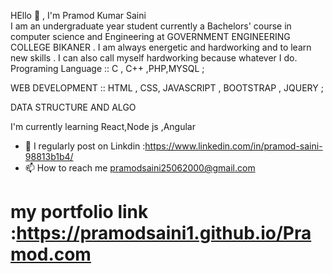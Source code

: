 




  HEllo 👋 , I'm Pramod Kumar Saini  
  I am an undergraduate year student currently a Bachelors' course in computer science and Engineering at GOVERNMENT ENGINEERING COLLEGE BIKANER . I am always energetic and hardworking and to learn new skills . I can also call myself hardworking because whatever I do.
Programing Language :: C , C++ ,PHP,MYSQL ;

WEB DEVELOPMENT :: HTML , CSS, JAVASCRIPT , BOOTSTRAP , JQUERY ;

DATA STRUCTURE AND ALGO


I'm currently learning React,Node js ,Angular 
- 💞️ I regularly post on Linkdin :https://www.linkedin.com/in/pramod-saini-98813b1b4/
- 📫 How to reach me  pramodsaini25062000@gmail.com

# my portfolio link :https://pramodsaini1.github.io/Pramod.com

